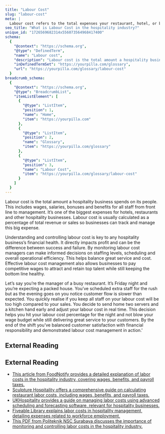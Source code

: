 ```yaml
---
title: "Labour Cost"
slug: "labour-cost"
meta: |
  Labour cost refers to the total expenses your restaurant, hotel, or bar incurs to pay its staff, including wages, benefits, and taxes. Efficient management boosts profitability.
seo_title: "What is Labour Cost in the hospitality industry?"
unique_id: "1726569682314x556073564968417400"
schema:
  {
    "@context": "https://schema.org",
    "@type": "DefinedTerm",
    "name": "Labour cost",
    "description": "Labour cost is the total amount a hospitality business spends on its people, including wages, salaries, bonuses and benefits for all staff from front line to management. It stands as one of the largest expenses for hotels, restaurants and other hospitality businesses, typically calculated as a percentage of total revenue or sales.",
    "inDefinedTermSet": "https://yourpilla.com/glossary",
    "url": "https://yourpilla.com/glossary/labour-cost"
  }
breadcrumb_schema:
  {
    "@context": "https://schema.org",
    "@type": "BreadcrumbList",
    "itemListElement": [
      {
        "@type": "ListItem",
        "position": 1,
        "name": "Home",
        "item": "https://yourpilla.com"
      },
      {
        "@type": "ListItem",
        "position": 2,
        "name": "Glossary",
        "item": "https://yourpilla.com/glossary"
      },
      {
        "@type": "ListItem",
        "position": 3,
        "name": "Labour Cost",
        "item": "https://yourpilla.com/glossary/labour-cost"
      }
    ]
  }
---
```


Labour cost is the total amount a hospitality business spends on its people. This includes wages, salaries, bonuses and benefits for all staff from front line to management. It’s one of the biggest expenses for hotels, restaurants and other hospitality businesses. Labour cost is usually calculated as a percentage of total revenue or sales so businesses can track and manage this big expense.

Understanding and controlling labour cost is key to any hospitality business’s financial health. It directly impacts profit and can be the difference between success and failure. By monitoring labour cost managers can make informed decisions on staffing levels, scheduling and overall operational efficiency. This helps balance great service and cost. Effective labour cost management also allows businesses to pay competitive wages to attract and retain top talent while still keeping the bottom line healthy.

Let’s say you’re the manager of a busy restaurant. It’s Friday night and you’re expecting a packed house. You’ve scheduled extra staff for the rush but as the evening goes on you notice customer flow is slower than expected. You quickly realise if you keep all staff on your labour cost will be too high compared to your sales. You decide to send home two servers and a kitchen hand early and adjust your labour cost in real time. This decision helps you hit your labour cost percentage for the night and not blow your wage budget while still delivering great service to your customers. By the end of the shift you’ve balanced customer satisfaction with financial responsibility and demonstrated labour cost management in action.'

## External Reading



## External Reading

*   [This article from FoodNotify provides a detailed explanation of labor costs in the hospitality industry, covering wages, benefits, and payroll taxes.](https://www.foodnotify.com/en/blog/labor-costs-hospitality)
*   [Sculpture Hospitality offers a comprehensive guide on calculating restaurant labor costs, including wages, benefits, and payroll taxes.](https://www.sculpturehospitality.com/blog/how-to-calculate-restaurant-labour-cost)
*   [UKHospitality provides a guide on managing labor costs using advanced scheduling and forecasting software, relevant for hospitality businesses.](https://www.ukhospitality.org.uk/a-guide-to-labour-cost-management/)
*   [Fiveable Library explains labor costs in hospitality management, detailing expenses related to workforce employment.](https://library.fiveable.me/key-terms/hospitality-management/labor-cost)
*   [This PDF from Politeknik NSC Surabaya discusses the importance of monitoring and controlling labor costs in the hospitality industry.](https://nscpolteksby.ac.id/ebook/files/Ebook/Hospitality/Human%20Resource%20Management%20in%20the%20Hospitality%20Industry/CHAPTER%2018%20Labour%20costs%20and%20productivity.pdf)